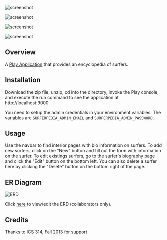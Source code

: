 ![screenshot](https://raw.github.com/aghalarp/surferpedia/dynamic/doc/surferpedia-docs-homepage.png)

![screenshot](https://raw.github.com/aghalarp/surferpedia/dynamic/doc/surferpedia-docs-newsurfer.png)

![screenshot](https://raw.github.com/aghalarp/surferpedia/dynamic/doc/surferpedia-docs-surferpage.png)

![screenshot](https://raw.github.com/aghalarp/surferpedia/dynamic/doc/surferpedia-docs-editsurfer.png)

Overview
--------

A [Play Application](http://www.playframework.com/) that provides an encyclopedia of surfers.

Installation
------------

Download the zip file, unzip, cd into the directory, invoke the Play console, and execute the run command to see the application at http://localhost:9000

You need to setup the admin credentials in your environment variables. The variables are `SURFERPEDIA_ADMIN_EMAIL` and `SURFERPEDIA_ADMIN_PASSWORD`.

Usage
-----

Use the navbar to find interior pages with bio information on surfers.
To add new surfers, click on the "New" button and fill out the form with information on the surfer.
To edit existings surfers, go to the surfer's biography page and click the "Edit" button on the bottom left. You can
also delete a surfer here by clicking the "Delete" button on the bottom right of the page.

ER Diagram
----------
![ERD](https://raw.github.com/aghalarp/surferpedia/master/doc/surferpedia-docs-erd.png)

Click [here](https://drive.google.com/file/d/0B8m7CP-fAjuDSXBET0JhbjhHQ00/edit?usp=sharing) to view/edit the ERD (collaborators only).

Credits
-------

Thanks to ICS 314, Fall 2013 for support
  


